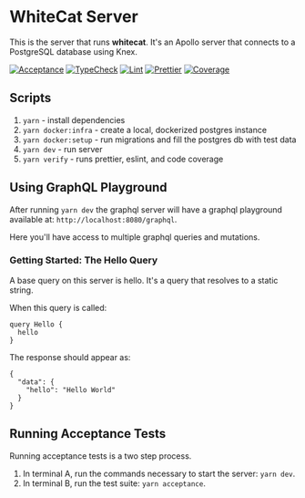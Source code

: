 # WhiteCat Server

This is the server that runs **whitecat**. It's an Apollo server that connects to a PostgreSQL database using Knex.

[![Acceptance](https://github.com/chrstnfrrs/whitecat-server/actions/workflows/acceptance.yaml/badge.svg)](https://github.com/chrstnfrrs/whitecat-server/actions/workflows/acceptance.yaml) [![TypeCheck](https://github.com/chrstnfrrs/whitecat-server/actions/workflows/typeCheck.yaml/badge.svg)](https://github.com/chrstnfrrs/whitecat-server/actions/workflows/typeCheck.yaml) [![Lint](https://github.com/chrstnfrrs/whitecat-server/actions/workflows/lint.yaml/badge.svg)](https://github.com/chrstnfrrs/whitecat-server/actions/workflows/lint.yaml) [![Prettier](https://github.com/chrstnfrrs/whitecat-server/actions/workflows/prettier.yaml/badge.svg)](https://github.com/chrstnfrrs/whitecat-server/actions/workflows/prettier.yaml) [![Coverage](https://github.com/chrstnfrrs/whitecat-server/actions/workflows/coverage.yaml/badge.svg)](https://github.com/chrstnfrrs/whitecat-server/actions/workflows/coverage.yaml)

## Scripts

1. `yarn` - install dependencies
2. `yarn docker:infra` - create a local, dockerized postgres instance
3. `yarn docker:setup` - run migrations and fill the postgres db with test data
4. `yarn dev` - run server
5. `yarn verify` - runs prettier, eslint, and code coverage

## Using GraphQL Playground

After running `yarn dev` the graphql server will have a graphql playground available at: `http://localhost:8080/graphql`.

Here you'll have access to multiple graphql queries and mutations.

### Getting Started: The Hello Query

A base query on this server is hello. It's a query that resolves to a static string.

When this query is called:

```
query Hello {
  hello
}
```

The response should appear as:

```
{
  "data": {
    "hello": "Hello World"
  }
}
```

## Running Acceptance Tests

Running acceptance tests is a two step process.

1. In terminal A, run the commands necessary to start the server: `yarn dev`.
2. In terminal B, run the test suite: `yarn acceptance`.
